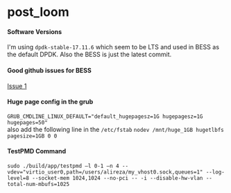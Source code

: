 # post_loom


#### Software Versions
I'm using `dpdk-stable-17.11.6` which seem to be LTS and used in BESS as the default DPDK. Also the BESS is just the latest commit.

#### Good github issues for BESS
[Issue 1](https://github.com/NetSys/bess/issues/934)

#### Huge page config in the grub
`GRUB_CMDLINE_LINUX_DEFAULT="default_hugepagesz=1G hugepagesz=1G hugepages=50"`  
also add the following line in the `/etc/fstab` `nodev /mnt/huge_1GB hugetlbfs pagesize=1GB 0 0`


#### TestPMD Command
`sudo ./build/app/testpmd –l 0-1 –n 4 --vdev="virtio_user0,path=/users/alireza/my_vhost0.sock,queues=1" --log-level=8 --socket-mem 1024,1024 --no-pci -- -i --disable-hw-vlan --total-num-mbufs=1025` 


